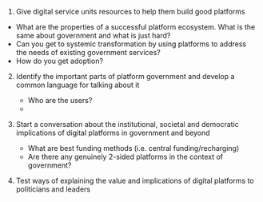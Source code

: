 <!-- TITLE: Research Questions -->
<!-- SUBTITLE: A quick summary of Research Questions -->

1. Give digital service units resources to help them build good platforms
 * What are the properties of a successful platform ecosystem. What is the same about government and what is just hard?
 * Can you get to systemic transformation by using platforms to address the needs of existing government services?
 * How do you get adoption?


2. Identify the important parts of platform government and develop a common language for talking about it

    * Who are the users?
    * 

3. Start a conversation about the institutional, societal and democratic implications of digital platforms in government and beyond
    * What are best funding methods (i.e. central funding/recharging)
    * Are there any genuinely 2-sided platforms in the context of government?

4. Test ways of explaining the value and implications of digital platforms to politicians and leaders